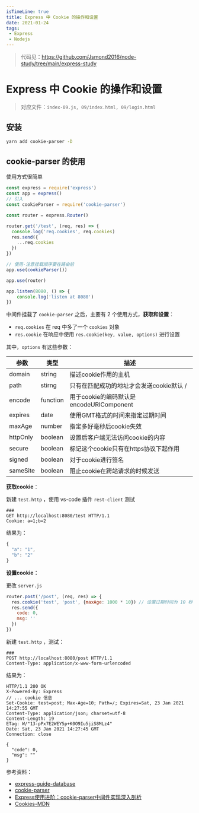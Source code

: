 ```yaml
---
isTimeLine: true
title: Express 中 Cookie 的操作和设置
date: 2021-01-24
tags:
 - Express
 - Nodejs
---
```



> 代码见：https://github.com/Jsmond2016/node-study/tree/main/express-study


# Express 中 Cookie 的操作和设置

>  对应文件：`index-09.js, 09/index.html, 09/login.html`

## 安装

```bash
yarn add cookie-parser -D
```

## cookie-parser 的使用

使用方式很简单

```js
const express = require('express')
const app = express()
// 引入
const cookieParser = require('cookie-parser')

const router = express.Router()

router.get('/test', (req, res) => {
  console.log('req.cookies', req.cookies)
  res.send({
    ...req.cookies
  })
})

// 使用-注意挂载顺序要在路由前
app.use(cookieParser())

app.use(router)

app.listen(8080, () => {
    console.log('listen at 8080')
})
```

中间件挂载了 `cookie-parser` 之后，主要有 2 个使用方式，**获取和设置**：

- `req.cookies` 在 req 中多了一个 `cookies` 对象
- `res.cookie`  在响应中使用 `res.cookie(key, value, options)` 进行设置

其中，`options` 有这些参数：

| 参数     | 类型     | 描述                                     |
| -------- | -------- | ---------------------------------------- |
| domain   | string   | 描述cookie作用的主机                     |
| path     | stirng   | 只有在匹配成功的地址才会发送cookie默认 / |
| encode   | function | 用于cookie的编码默认是encodeURIComponent |
| expires  | date     | 使用GMT格式的时间来指定过期时间          |
| maxAge   | number   | 指定多好毫秒后cookie失效                 |
| httpOnly | boolean  | 设置后客户端无法访问cookie的内容         |
| secure   | boolean  | 标记这个cookie只有在https协议下起作用    |
| signed   | boolean  | 对于cookie进行签名                       |
| sameSite | boolean  | 阻止cookie在跨站请求的时候发送           |

**获取cookie**：

新建 `test.http` ，使用 vs-code 插件 `rest-client` 测试

```http
### 
GET http://localhost:8080/test HTTP/1.1
Cookie: a=1;b=2
```

结果为：

```js
{
  "a": "1",
  "b": "2"
}
```

**设置cookie：**

更改 `server.js`

```js
router.post('/post', (req, res) => {
  res.cookie('test', 'post', {maxAge: 1000 * 10}) // 设置过期时间为 10 秒
  res.send({
    code: 0,
    msg: ''
  })
})
```

新建 `test.http` ，测试：

```http
###
POST http://localhost:8080/post HTTP/1.1
Content-Type: application/x-www-form-urlencoded
```

结果为：

```text
HTTP/1.1 200 OK
X-Powered-By: Express
// ... cookie 信息
Set-Cookie: test=post; Max-Age=10; Path=/; Expires=Sat, 23 Jan 2021 14:27:55 GMT
Content-Type: application/json; charset=utf-8
Content-Length: 19
ETag: W/"13-pPx7E2WEY5p+K0O9Iu5jiS8MLz4"
Date: Sat, 23 Jan 2021 14:27:45 GMT
Connection: close

{
  "code": 0,
  "msg": ""
}
```



参考资料：

- [express-guide-database](https://expressjs.com/zh-cn/guide/database-integration.html)
- [cookie-parser](https://github.com/expressjs/cookie-parser#readme)
- [Express使用进阶：cookie-parser中间件实现深入剖析](https://www.cnblogs.com/chyingp/p/express-cookie-parser-deep-in.html)
- [Cookies-MDN](https://developer.mozilla.org/zh-CN/docs/Web/HTTP/Cookies)

